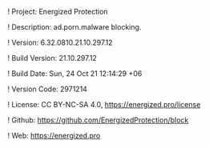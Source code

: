 ! Project: Energized Protection

! Description: ad.porn.malware blocking.

! Version: 6.32.0810.21.10.297.12

! Build Version: 21.10.297.12

! Build Date: Sun, 24 Oct 21 12:14:29 +06

! Version Code: 2971214

! License: CC BY-NC-SA 4.0, https://energized.pro/license

! Github: https://github.com/EnergizedProtection/block

! Web: https://energized.pro

